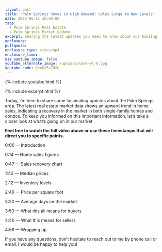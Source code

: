 ```yaml
---
layout: post
title: 'Palm Springs Homes in High Demand: Sales Surge to New Levels'
date: 2023-06-21 10:00:00
tags:
  - Palm Springs Real Estate
  - Palm Springs Market Update
excerpt: Sharing the latest updates you need to know about our housing market.
enclosure:
pullquote:
enclosure_type: video/mp4
enclosure_time:
use_youtube_image: false
youtube_alternate_image: /uploads/cook-yt-6.jpg
youtube_code: Qcek15vZH2Q
---
```

{% include youtube.html %}

{% include excerpt.html %}

Today, I’m here to share some fascinating updates about the Palm Springs area. The latest real estate market data shows an upward trend in home sales, indicating a recovery in the market in both single-family homes and condos. To keep you informed on this important information, let’s take a closer look at what’s going on in our market.&nbsp;

**Feel free to watch the full video above or use these timestamps that will direct you to specific points.**

0:00 — Introduction

0:14 — Home sales figures

0:47 — Sales recovery chart

1:43 — Median prices

2:12 — Inventory levels

2:49 — Price per square foot

3:20 — Average days on the market

3:50 — What this all means for buyers

4:40 — What this means for sellers

4:56 — Wrapping up

If you have any questions, don’t hesitate to reach out to me by phone call or email. I would be happy to help you!
